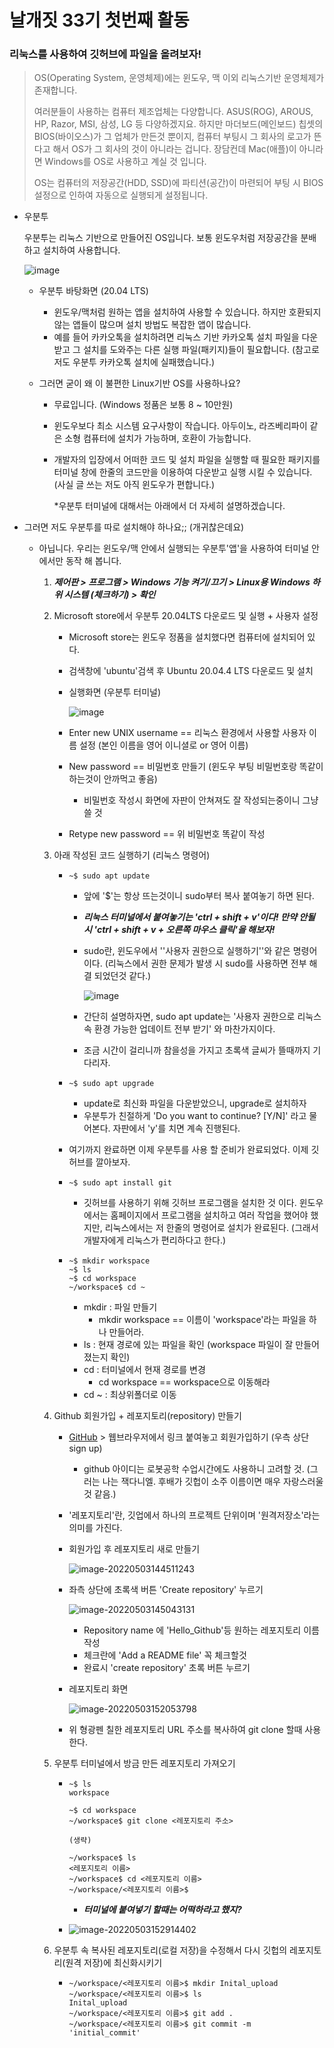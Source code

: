 # 날개짓 33기 첫번째 활동

### 리눅스를 사용하여 깃허브에 파일을 올려보자!



> OS(Operating System, 운영체제)에는 윈도우, 맥 이외 리눅스기반 운영체제가 존재합니다.
>
> 여러분들이 사용하는 컴퓨터 제조업체는 다양합니다. ASUS(ROG), AROUS, HP, Razor, MSI, 삼성, LG  등 다양하겠지요. 하지만 마더보드(메인보드) 칩셋의 BIOS(바이오스)가 그 업체가 만든것 뿐이지, 컴퓨터 부팅시 그 회사의 로고가 뜬다고 해서 OS가 그 회사의 것이 아니라는 겁니다.  장담컨데 Mac(애플)이 아니라면 Windows를 OS로 사용하고 계실 것 입니다. 
>
> OS는 컴퓨터의 저장공간(HDD, SSD)에 파티션(공간)이 마련되어 부팅 시 BIOS설정으로 인하여 자동으로 실행되게 설정됩니다.



- 우분투

  우분투는 리눅스 기반으로 만들어진 OS입니다. 보통 윈도우처럼 저장공간을 분배하고 설치하여 사용합니다.

  ![image](https://user-images.githubusercontent.com/94097743/166239240-29beff2d-395d-42eb-b491-d67e3b74affc.png)

  - 우분투 바탕화면 (20.04 LTS)

    - 윈도우/맥처럼 원하는 앱을 설치하여 사용할 수 있습니다. 하지만 호환되지 않는 앱들이 많으며 설치 방법도 복잡한 앱이 많습니다. 
    - 예를 들어 카카오톡을 설치하려면 리눅스 기반 카카오톡 설치 파일을 다운받고 그 설치를 도와주는 다른 실행 파일(패키지)들이 필요합니다. (참고로 저도 우분투 카카오톡 설치에 실패했습니다.)

  - 그러면 굳이 왜 이 불편한 Linux기반 OS를 사용하나요?

    - 무료입니다. (Windows 정품은 보통 8 ~ 10만원)

    - 윈도우보다 최소 시스템 요구사항이 작습니다. 아두이노, 라즈베리파이 같은 소형 컴퓨터에 설치가 가능하며, 호환이 가능합니다.

    - 개발자의 입장에서 어떠한 코드 및 설치 파일을 실행할 때 필요한 패키지를 터미널 창에 한줄의 코드만을 이용하여 다운받고 실행 시킬 수 있습니다. (사실 글 쓰는 저도 아직 윈도우가 편합니다.)

      *우분투 터미널에 대해서는 아래에서 더 자세히 설명하겠습니다.

  

- 그러면 저도 우분투를 따로 설치해야 하나요;; (개귀찮은데요)

  - 아닙니다. 우리는 윈도우/맥 안에서 실행되는 우분투'앱'을 사용하여 터미널 안에서만 동작 해 봅니다.

    1. ***제어판 > 프로그램 > Windows 기능 켜기/끄기 > Linux용 Windows 하위 시스템 (체크하기) > 확인***

    2. Microsoft store에서 우분투 20.04LTS 다운로드 및 실행 + 사용자 설정

       - Microsoft store는 윈도우 정품을 설치했다면 컴퓨터에 설치되어 있다.

       - 검색창에 'ubuntu'검색 후 Ubuntu 20.04.4 LTS 다운로드 및 설치

       - 실행화면 (우분투 터미널)

         ![image](https://user-images.githubusercontent.com/94097743/166239190-4062eff2-5ece-48c6-883a-12e4dc0bc643.png)

       - Enter new UNIX username == 리눅스 환경에서 사용할 사용자 이름 설정 (본인 이름을 영어 이니셜로 or 영어 이름)

       - New password == 비밀번호 만들기 (윈도우 부팅 비밀번호랑 똑같이 하는것이 안까먹고 좋음)

         - 비밀번호 작성시 화면에 자판이 안쳐져도 잘 작성되는중이니 그냥 쓸 것

       - Retype new password == 위 비밀번호 똑같이 작성

    3. 아래 작성된 코드 실행하기 (리눅스 명령어)

       - ```
         ~$ sudo apt update
         ```

         - 앞에 '$'는 항상 뜨는것이니 sudo부터 복사 붙여놓기 하면 된다.

         - ***리눅스 터미널에서 붙여놓기는 'ctrl + shift + v'이다! 만약 안될 시 'ctrl + shift + v + 오른쪽 마우스 클릭'을 해보자!***

         - sudo란, 윈도우에서 ''사용자 권한으로 실행하기''와 같은 명령어이다. (리눅스에서 권한 문제가 발생 시 sudo를 사용하면 전부 해결 되었던것 같다.)

           ![image](https://user-images.githubusercontent.com/94097743/166239303-f757559f-31f7-4957-b112-061849d57747.png)

         - 간단히 설명하자면, sudo apt update는 '사용자 권한으로 리눅스 속 환경 가능한 업데이트 전부 받기' 와 마찬가지이다.

         - 조금 시간이 걸리니까 참을성을 가지고 초록색 글씨가 뜰때까지 기다리자.

       - ```
         ~$ sudo apt upgrade
         ```

         - update로 최신화 파일을 다운받았으니, upgrade로 설치하자
         - 우분투가 친절하게 'Do you want to continue? [Y/N]' 라고 물어본다. 자판에서 'y'를 치면 계속 진행된다.

       - 여기까지 완료하면 이제 우분투를 사용 할 준비가 완료되었다. 이제 깃허브를 깔아보자.

       - ```
         ~$ sudo apt install git
         ```

         - 깃허브를 사용하기 위해 깃허브 프로그램을 설치한 것 이다. 윈도우에서는 홈페이지에서 프로그램을 설치하고 여러 작업을 했어야 했지만, 리눅스에서는 저 한줄의 명령어로 설치가 완료된다. (그래서 개발자에게 리눅스가 편리하다고 한다.)

       - ```
         ~$ mkdir workspace
         ~$ ls
         ~$ cd workspace
         ~/workspace$ cd ~
         ```

         - mkdir : 파일 만들기
           - mkdir workspace == 이름이 'workspace'라는 파일을 하나 만들어라.
         - ls : 현재 경로에 있는 파일을 확인 (workspace 파일이 잘 만들어 졌는지 확인)
         - cd : 터미널에서 현재 경로를 변경
           - cd workspace == workspace으로 이동해라
         - cd ~ : 최상위폴더로 이동

    4. Github 회원가입 + 레포지토리(repository) 만들기

       - [GitHub](https://github.com/) > 웹브라우저에서 링크 붙여놓고 회원가입하기 (우측 상단 sign up)

         - github 아이디는 로봇공학 수업시간에도 사용하니 고려할 것. (그러는 나는 잭다니엘. 후배가 깃헙이 소주 이름이면 매우 자랑스러울 것 같음.)

       - '레포지토리'란, 깃업에서 하나의 프로젝트 단위이며 '원격저장소'라는 의미를 가진다.

       - 회원가입 후 레포지토리 새로 만들기

         ![image-20220503144511243](C:\Users\최영민\AppData\Roaming\Typora\typora-user-images\image-20220503144511243.png)

       - 좌측 상단에 초록색 버튼 'Create repository' 누르기

         ![image-20220503145043131](C:\Users\최영민\AppData\Roaming\Typora\typora-user-images\image-20220503145043131.png)

         - Repository name 에 'Hello_Github'등 원하는 레포지토리 이름 작성
         - 체크란에 'Add a README file' 꼭 체크할것
         - 완료시 'create repository' 초록 버튼 누르기

       - 레포지토리 화면

         ![image-20220503152053798](C:\Users\최영민\AppData\Roaming\Typora\typora-user-images\image-20220503152053798.png)

       - 위 형광펜 칠한 레포지토리 URL 주소를 복사하여 git clone 할때 사용한다.

    5. 우분투 터미널에서 방금 만든 레포지토리 가져오기

       - ```
         ~$ ls
         workspace
         
         ~$ cd workspace
         ~/workspace$ git clone <레포지토리 주소>
         
         (생략)
         
         ~/workspace$ ls
         <레포지토리 이름>
         ~/workspace$ cd <레포지토리 이름>
         ~/workspace/<레포지토리 이름>$
         ```

         - ***터미널에 붙여넣기 할때는 어떡하라고 했지?***

       - ![image-20220503152914402](C:\Users\최영민\AppData\Roaming\Typora\typora-user-images\image-20220503152914402.png)

    6. 우분투 속 복사된 레포지토리(로컬 저장)을 수정해서 다시 깃헙의 레포지토리(원격 저장)에 최신화시키기

       - ```
         ~/workspace/<레포지토리 이름>$ mkdir Inital_upload
         ~/workspace/<레포지토리 이름>$ ls
         Inital_upload
         ~/workspace/<레포지토리 이름>$ git add .
         ~/workspace/<레포지토리 이름>$ git commit -m 'initial_commit'
         ```
